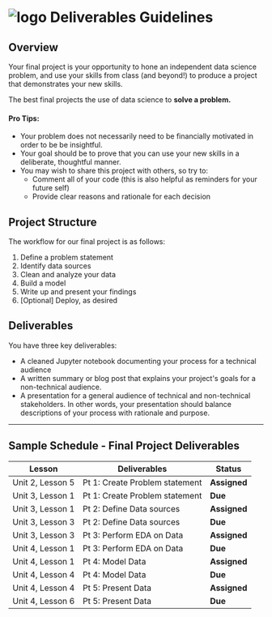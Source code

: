 # ![logo](https://ga-dash.s3.amazonaws.com/production/assets/logo-9f88ae6c9c3871690e33280fcf557f33.png) Deliverables Guidelines

## Overview

Your final project is your opportunity to hone an independent data science problem, and use your skills from class (and beyond!) to produce a project that demonstrates your new skills.

The best final projects the use of data science to **solve a problem.** 

#### Pro Tips:
- Your problem does not necessarily need to be financially motivated in order to be be insightful. 
- Your goal should be to prove that you can use your new skills in a deliberate, thoughtful manner.
- You may wish to share this project with others, so try to:
    - Comment all of your code (this is also helpful as reminders for your future self)
    - Provide clear reasons and rationale for each decision

## Project Structure
The workflow for our final project is as follows:

1. Define a problem statement
2. Identify data sources
3. Clean and analyze your data
4. Build a model
5. Write up and present your findings
6. [Optional] Deploy, as desired

## Deliverables

You have three key deliverables:

- A cleaned Jupyter notebook documenting your process for a technical audience
- A written summary or blog post that explains your project's goals for a non-technical audience.
- A presentation for a general audience of technical and non-technical stakeholders. In other words, your presentation should balance descriptions of your process with rationale and purpose. 


---

## Sample Schedule - Final Project Deliverables

| Lesson  | Deliverables | Status
| --- | --- | --- |
| Unit 2, Lesson 5 | Pt 1: Create Problem statement 	 | **Assigned** |
| Unit 3, Lesson 1 | Pt 1: Create Problem statement 	 | **Due** |
| Unit 3, Lesson 1 | Pt 2: Define Data sources           | **Assigned** |
| Unit 3, Lesson 3 | Pt 2: Define Data sources           | **Due** |
| Unit 3, Lesson 3 | Pt 3: Perform EDA on Data           | **Assigned** |
| Unit 4, Lesson 1 | Pt 3: Perform EDA on Data           | **Due** |
| Unit 4, Lesson 1 | Pt 4: Model Data                    | **Assigned** |
| Unit 4, Lesson 4 | Pt 4: Model Data                    | **Due** |
| Unit 4, Lesson 4 | Pt 5: Present Data                  | **Assigned** |
| Unit 4, Lesson 6 | Pt 5: Present Data                  | **Due** |




